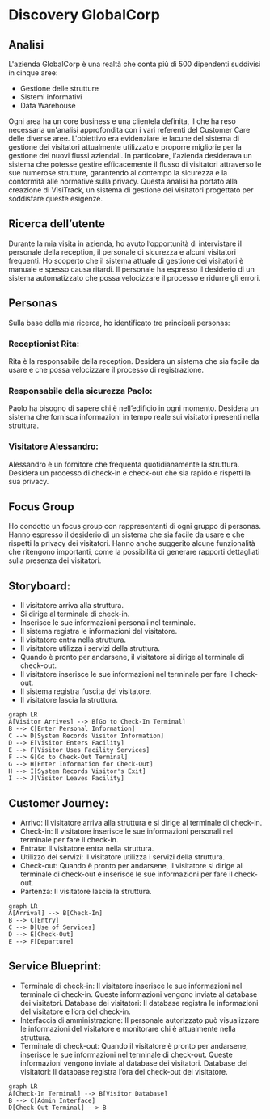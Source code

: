 # Discovery GlobalCorp
## Analisi

L'azienda GlobalCorp è una realtà che conta più di 500 dipendenti suddivisi in cinque aree:

- Gestione delle strutture
- Sistemi informativi
- Data Warehouse

Ogni area ha un core business e una clientela definita, il che ha reso necessaria un'analisi approfondita con i vari referenti del Customer Care delle diverse aree. L'obiettivo era evidenziare le lacune del sistema di gestione dei visitatori attualmente utilizzato e proporre migliorie per la gestione dei nuovi flussi aziendali. In particolare, l'azienda desiderava un sistema che potesse gestire efficacemente il flusso di visitatori attraverso le sue numerose strutture, garantendo al contempo la sicurezza e la conformità alle normative sulla privacy. Questa analisi ha portato alla creazione di VisiTrack, un sistema di gestione dei visitatori progettato per soddisfare queste esigenze.

## Ricerca dell’utente
 Durante la mia visita in azienda, ho avuto l’opportunità di intervistare il personale della reception, il personale di sicurezza e alcuni visitatori frequenti. Ho scoperto che il sistema attuale di gestione dei visitatori è manuale e spesso causa ritardi. Il personale ha espresso il desiderio di un sistema automatizzato che possa velocizzare il processo e ridurre gli errori.

## Personas
 Sulla base della mia ricerca, ho identificato tre principali personas:

### Receptionist Rita: 

Rita è la responsabile della reception. Desidera un sistema che sia facile da usare e che possa velocizzare il processo di registrazione.

### Responsabile della sicurezza Paolo: 

Paolo ha bisogno di sapere chi è nell’edificio in ogni momento. Desidera un sistema che fornisca informazioni in tempo reale sui visitatori presenti nella struttura.

### Visitatore Alessandro: 

Alessandro è un fornitore che frequenta quotidianamente la struttura. Desidera un processo di check-in e check-out che sia rapido e rispetti la sua privacy.

## Focus Group

 Ho condotto un focus group con rappresentanti di ogni gruppo di personas. Hanno espresso il desiderio di un sistema che sia facile da usare e che rispetti la privacy dei visitatori. Hanno anche suggerito alcune funzionalità che ritengono importanti, come la possibilità di generare rapporti dettagliati sulla presenza dei visitatori.

## Storyboard:

- Il visitatore arriva alla struttura.
- Si dirige al terminale di check-in.
- Inserisce le sue informazioni personali nel terminale.
- Il sistema registra le informazioni del visitatore.
- Il visitatore entra nella struttura.
- Il visitatore utilizza i servizi della struttura.
- Quando è pronto per andarsene, il visitatore si dirige al terminale di check-out.
- Il visitatore inserisce le sue informazioni nel terminale per fare il check-out.
- Il sistema registra l’uscita del visitatore.
- Il visitatore lascia la struttura.
  
```mermaid
graph LR
A[Visitor Arrives] --> B[Go to Check-In Terminal]
B --> C[Enter Personal Information]
C --> D[System Records Visitor Information]
D --> E[Visitor Enters Facility]
E --> F[Visitor Uses Facility Services]
F --> G[Go to Check-Out Terminal]
G --> H[Enter Information for Check-Out]
H --> I[System Records Visitor's Exit]
I --> J[Visitor Leaves Facility]

```
## Customer Journey:

- Arrivo: Il visitatore arriva alla struttura e si dirige al terminale di check-in.
- Check-in: Il visitatore inserisce le sue informazioni personali nel terminale per fare il check-in.
- Entrata: Il visitatore entra nella struttura.
- Utilizzo dei servizi: Il visitatore utilizza i servizi della struttura.
- Check-out: Quando è pronto per andarsene, il visitatore si dirige al terminale di check-out e inserisce le sue informazioni per fare il check-out.
- Partenza: Il visitatore lascia la struttura.

 ```mermaid
graph LR
A[Arrival] --> B[Check-In]
B --> C[Entry]
C --> D[Use of Services]
D --> E[Check-Out]
E --> F[Departure]

```

## Service Blueprint:

- Terminale di check-in: Il visitatore inserisce le sue informazioni nel terminale di check-in. Queste informazioni vengono inviate al database dei visitatori.
Database dei visitatori: Il database registra le informazioni del visitatore e l’ora del check-in.
- Interfaccia di amministrazione: Il personale autorizzato può visualizzare le informazioni del visitatore e monitorare chi è attualmente nella struttura.
- Terminale di check-out: Quando il visitatore è pronto per andarsene, inserisce le sue informazioni nel terminale di check-out. Queste informazioni vengono inviate al database dei visitatori.
Database dei visitatori: Il database registra l’ora del check-out del visitatore.

 ```mermaid
graph LR
A[Check-In Terminal] --> B[Visitor Database]
B --> C[Admin Interface]
D[Check-Out Terminal] --> B

```

